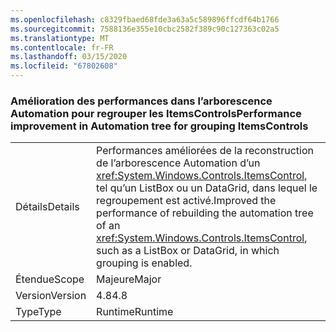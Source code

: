 ```yaml
---
ms.openlocfilehash: c8329fbaed68fde3a63a5c589896ffcdf64b1766
ms.sourcegitcommit: 7588136e355e10cbc2582f389c90c127363c02a5
ms.translationtype: MT
ms.contentlocale: fr-FR
ms.lasthandoff: 03/15/2020
ms.locfileid: "67802608"
---
```

### <a name="performance-improvement-in-automation-tree-for-grouping-itemscontrols"></a><span data-ttu-id="f4bce-101">Amélioration des performances dans l’arborescence Automation pour regrouper les ItemsControls</span><span class="sxs-lookup"><span data-stu-id="f4bce-101">Performance improvement in Automation tree for grouping ItemsControls</span></span>

|   |   |
|---|---|
|<span data-ttu-id="f4bce-102">Détails</span><span class="sxs-lookup"><span data-stu-id="f4bce-102">Details</span></span>|<span data-ttu-id="f4bce-103">Performances améliorées de la reconstruction de l’arborescence Automation d’un <xref:System.Windows.Controls.ItemsControl>, tel qu’un ListBox ou un DataGrid, dans lequel le regroupement est activé.</span><span class="sxs-lookup"><span data-stu-id="f4bce-103">Improved the performance of rebuilding the automation tree of an <xref:System.Windows.Controls.ItemsControl>, such as a ListBox or DataGrid, in which grouping is enabled.</span></span>|
|<span data-ttu-id="f4bce-104">Étendue</span><span class="sxs-lookup"><span data-stu-id="f4bce-104">Scope</span></span>|<span data-ttu-id="f4bce-105">Majeure</span><span class="sxs-lookup"><span data-stu-id="f4bce-105">Major</span></span>|
|<span data-ttu-id="f4bce-106">Version</span><span class="sxs-lookup"><span data-stu-id="f4bce-106">Version</span></span>|<span data-ttu-id="f4bce-107">4.8</span><span class="sxs-lookup"><span data-stu-id="f4bce-107">4.8</span></span>|
|<span data-ttu-id="f4bce-108">Type</span><span class="sxs-lookup"><span data-stu-id="f4bce-108">Type</span></span>|<span data-ttu-id="f4bce-109">Runtime</span><span class="sxs-lookup"><span data-stu-id="f4bce-109">Runtime</span></span>|
